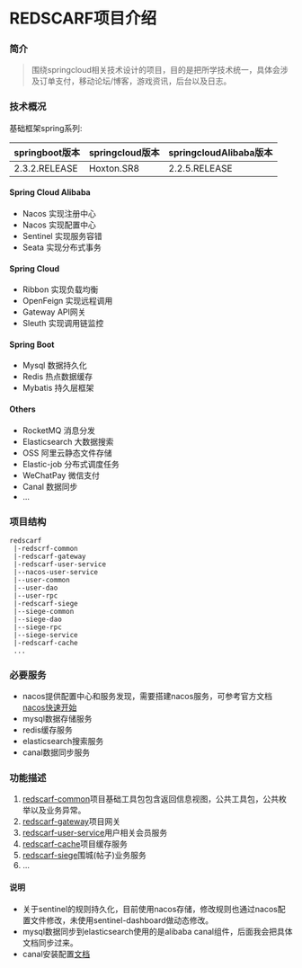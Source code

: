 # REDSCARF项目介绍

### 简介
> 围绕springcloud相关技术设计的项目，目的是把所学技术统一，具体会涉及订单支付，移动论坛/博客，游戏资讯，后台以及日志。

### 技术概况

基础框架spring系列:

| springboot版本 | springcloud版本 | springcloudAlibaba版本 |
| ------------- | -------------- | ---------------- |
| 2.3.2.RELEASE | Hoxton.SR8 | 2.2.5.RELEASE |

#### Spring Cloud Alibaba
* Nacos 实现注册中心
* Nacos 实现配置中心
* Sentinel  实现服务容错
* Seata 实现分布式事务

#### Spring Cloud
* Ribbon 实现负载均衡
* OpenFeign 实现远程调用
* Gateway API网关
* Sleuth 实现调用链监控

#### Spring Boot
* Mysql 数据持久化
* Redis 热点数据缓存
* Mybatis 持久层框架 

#### Others
* RocketMQ 消息分发
* Elasticsearch 大数据搜索
* OSS 阿里云静态文件存储
* Elastic-job 分布式调度任务
* WeChatPay 微信支付
* Canal 数据同步  
* ...


### 项目结构
```
redscarf
 |-redscrf-common
 |-redscarf-gateway
 |-redscarf-user-service
 |--nacos-user-service
 |--user-common
 |--user-dao
 |--user-rpc
 |-redscarf-siege
 |--siege-common
 |--siege-dao
 |--siege-rpc
 |--siege-service
 |-redscarf-cache
 ...
```
### 必要服务
* nacos提供配置中心和服务发现，需要搭建nacos服务，可参考官方文档[nacos快速开始](https://nacos.io/zh-cn/docs/quick-start.html)
* mysql数据存储服务
* redis缓存服务
* elasticsearch搜索服务
* canal数据同步服务

### 功能描述
1. [redscarf-common](/redscarf-common)项目基础工具包包含返回信息视图，公共工具包，公共枚举以及业务异常。
2. [redscarf-gateway](/redscarf-gateway)项目网关
3. [redscarf-user-service](/redscarf-user-service)用户相关会员服务
4. [redscarf-cache](/redscarf-cache)项目缓存服务   
5. [redscarf-siege](/redscarf-siege)围城(帖子)业务服务   
6. ...

#### 说明
* 关于sentinel的规则持久化，目前使用nacos存储，修改规则也通过nacos配置文件修改，未使用sentinel-dashboard做动态修改。
* mysql数据同步到elasticsearch使用的是alibaba canal组件，后面我会把具体文档同步过来。
* canal安装配置[文档](/canal-es.md)
